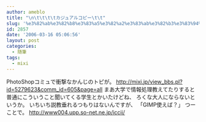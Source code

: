 ```yaml
---
author: ameblo
title: "\n\t\t\t\tカジュアルコピー\t\t"
slug: '%e3%82%ab%e3%82%b8%e3%83%a5%e3%82%a2%e3%83%ab%e3%82%b3%e3%83%94%e3%83%bc'
id: 2857
date: '2006-03-16 05:06:56'
layout: post
categories:
  - 随筆
tags:
  - mixi
---
```


PhotoShopコミュで衝撃なかんじのトピが。 http://mixi.jp/view_bbs.pl?id=5279623&comm_id=605&page=all まあ大学で情報処理教えてたりすると 普通にこういうこと聞いてくる学生とかいたけどね、 ろくな大人にならないというか。 いちいち説教垂れるつもりはないんですが、 「GIMP使えば？」 つーことで。 http://www004.upp.so-net.ne.jp/iccii/